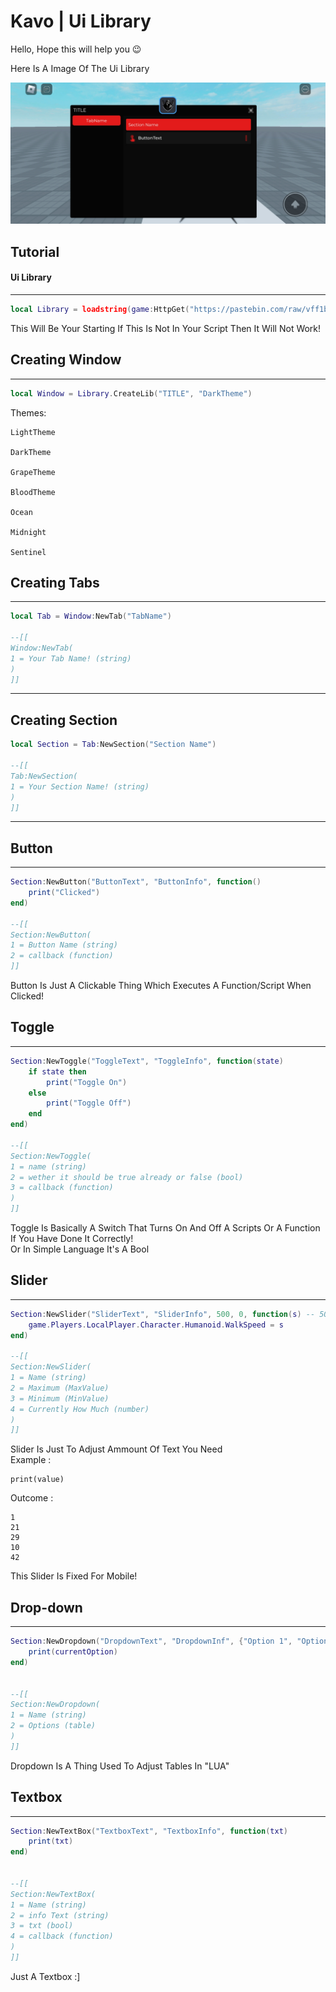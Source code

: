 # Kavo | Ui Library

Hello, Hope this will help you 😉

Here Is A Image Of The Ui Library

<img src="https://raw.githubusercontent.com/natoloe009/SCRIPT-ROBLOX/main/Screenshot_20240714_225637.jpg">

## Tutorial

#### Ui Library

---

```lua
local Library = loadstring(game:HttpGet("https://pastebin.com/raw/vff1bQ9F", true))()
```

This Will Be Your Starting If This Is Not In Your Script Then It Will Not Work!


## Creating Window

---

```lua
local Window = Library.CreateLib("TITLE", "DarkTheme")
```
Themes:

    LightTheme
    
    DarkTheme
    
    GrapeTheme
    
    BloodTheme
    
    Ocean
    
    Midnight
    
    Sentinel

    
    
## Creating Tabs

---

```lua
local Tab = Window:NewTab("TabName")

--[[
Window:NewTab(
1 = Your Tab Name! (string)
)
]]
```
---


## Creating Section

```lua
local Section = Tab:NewSection("Section Name")

--[[
Tab:NewSection(
1 = Your Section Name! (string)
)
]]
```

---


## Button

---

```lua
Section:NewButton("ButtonText", "ButtonInfo", function()
    print("Clicked")
end)

--[[
Section:NewButton(
1 = Button Name (string)
2 = callback (function)
]]
```

Button Is Just A Clickable Thing Which Executes A Function/Script When Clicked!
## Toggle

---

```lua
Section:NewToggle("ToggleText", "ToggleInfo", function(state)
    if state then
        print("Toggle On")
    else
        print("Toggle Off")
    end
end)

--[[
Section:NewToggle(
1 = name (string)
2 = wether it should be true already or false (bool)
3 = callback (function)
)
]]
```

Toggle Is Basically A Switch That Turns On And Off A Scripts Or A Function <br /> If You Have Done It Correctly! <br /> Or In Simple Language It's A Bool

## Slider

---

```lua
Section:NewSlider("SliderText", "SliderInfo", 500, 0, function(s) -- 500 (MaxValue) | 0 (MinValue)
    game.Players.LocalPlayer.Character.Humanoid.WalkSpeed = s
end)

--[[
Section:NewSlider(
1 = Name (string)
2 = Maximum (MaxValue)
3 = Minimum (MinValue)
4 = Currently How Much (number)
)
]]
```

Slider Is Just To Adjust Ammount Of Text You Need <br /> Example : <br />
```
print(value)
```
Outcome :
```
1
21
29
10
42
```
This Slider Is Fixed For Mobile!
## Drop-down

---

```lua
Section:NewDropdown("DropdownText", "DropdownInf", {"Option 1", "Option 2", "Option 3"}, function(currentOption)
    print(currentOption)
end)


--[[
Section:NewDropdown(
1 = Name (string)
2 = Options (table)
)
]]
```

Dropdown Is A Thing Used To Adjust Tables In "LUA" <br />

## Textbox

---

```lua
Section:NewTextBox("TextboxText", "TextboxInfo", function(txt)
	print(txt)
end)


--[[
Section:NewTextBox(
1 = Name (string)
2 = info Text (string)
3 = txt (bool)
4 = callback (function)
)
]]
```

Just A Textbox :]
